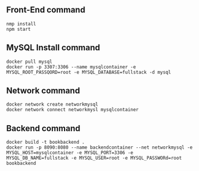 ## Front-End command
```
nmp install
npm start
```

## MySQL Install command
```
docker pull mysql
docker run -p 3307:3306 --name mysqlcontainer -e MYSQL_ROOT_PASSQORD=root -e MYSQL_DATABASE=fullstack -d mysql
```
## Network command
```
docker network create networkmysql
docker network connect networkmysl mysqlcontainer
```
## Backend command
```
docker build -t bookbackend .
docker run -p 8090:8080 --name backendcontainer --net networkmysql -e MYSQL_HOST=mysqlcontainer -e MYSQL_PORT=3306 -e MYSQL_DB_NAME=fullstack -e MYSQL_USER=root -e MYSQL_PASSWORd=root bookbackend
```
